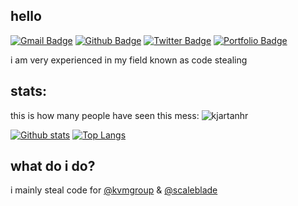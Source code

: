 ## hello
[![Gmail Badge](https://img.shields.io/badge/-kjartan@kjartan.io-c14438?style=flat&logo=Gmail&logoColor=white&link=mailto:kjartan@kjartan.io)](mailto:kjartan@kjartan.io) [![Github Badge](https://img.shields.io/badge/-kjartanhr-grey?style=flat&logo=github&logoColor=white&link=https://github.com/kjartanhr/)](https://www.github.com/kjartanhr/) [![Twitter Badge](https://img.shields.io/badge/-kjartanhr-00acee?style=flat&logo=twitter&logoColor=white&link=https://twitter.com/kjartanhr/)](https://www.twitter.com/kjartanhr/) [![Portfolio Badge](https://img.shields.io/badge/portfolio-web-blue?style=flat&link=www.kjartan.io/)](www.kjartan.io/) <p align='left'>i am very experienced in my field known as code stealing</p>
## stats:
<p align=left> this is how many people have seen this mess: <img src=https://komarev.com/ghpvc/?username=kjartanhr alt=kjartanhr /> </p>

[![Github stats](https://github-readme-stats.vercel.app/api?username=kjartanhr&show_icons=true&include_all_commits=true)](https://github.com/kjartanhr/github-readme-stats)
[![Top Langs](https://github-readme-stats.vercel.app/api/top-langs/?username=kjartanhr&layout=compact)](https://github.com/kjartanhr/github-readme-stats)
## what do i do?
i mainly steal code for [@kvmgroup](https://github.com/kvmgroup) & [@scaleblade](https://github.com/scaleblade)
